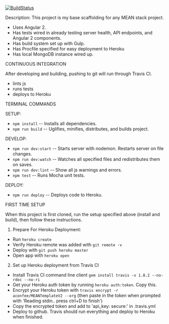 [![BuildStatus](https://travis-ci.org/aconfee/MEANTemplateV2.svg?branch=master)](https://travis-ci.org/aconfee/MEANTemplateV2)

Description:
This project is my base scaffolding for any MEAN stack project.
- Uses Angular 2.
- Has tests wired in already testing server health, API endpoints, and Angular 2 components.
- Has build system set up with Gulp.
- Has Procfile specified for easy deployment to Heroku
- Has local MongoDB instance wired up.

CONTINUOUS INTEGRATION

After developing and building, pushing to git will run through Travis CI.
- lints js
- runs tests
- deploys to Heroku

TERMINAL COMMANDS

SETUP:
- `npm install` -- Installs all dependencies.
- `npm run build` -- Uglifies, minifies, distributes, and builds project.

DEVELOP:
- `npm run dev:start` -- Starts server with nodemon. Restarts server on file changes.
- `npm run dev:watch` -- Watches all specified files and redistributes them on saves.
- `npm run dev:lint` -- Show all js warnings and errors.
- `npm test` -- Runs Mocha unit tests.

DEPLOY:
- `npm run deploy` -- Deploys code to Heroku.


FIRST TIME SETUP

When this project is first cloned, run the setup specified above (install and build), then follow these instructions.

1. Prepare For Heroku Deployment:
  - Run `heroku create`
  - Verify Heroku remote was added with `git remote -v`
  - Deploy with `git push heroku master`
  - Open app with `heroku open`

2. Set up Heroku deployment from Travis CI
  - Install Travis CI command line client `gem install travis -v 1.8.2 --no-rdoc --no-ri`
  - Get your Heroku auth token by running `heroku auth:token`. Copy this.
  - Encrypt your Heroku token with `travis encrypt -r aconfee/MEANTemplateV2 --org` (then paste in the token when prompted with 'Reading stdin.. press ctrl+D to finish')
  - Copy the encrypted token and add to 'api_key: secure:' in .travis.yml
  - Deploy to github. Travis should run everything and deploy to Heroku when finished.
